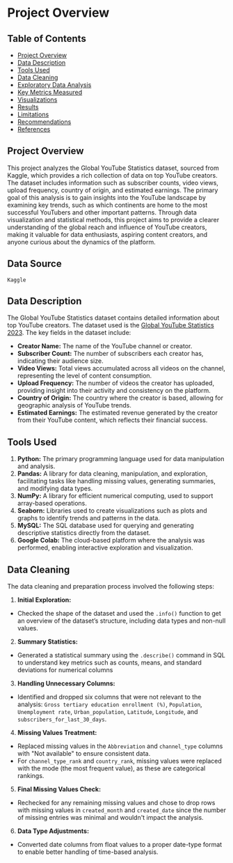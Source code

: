 # Project Overview

## Table of Contents

- [Project Overview](#project-overview)
- [Data Description](#data-description)
- [Tools Used](#tools-used)
- [Data Cleaning](#data-cleaning)
- [Exploratory Data Analysis](#exploratory-data-analysis)
- [Key Metrics Measured](#key-metrics-measured)
- [Visualizations](#visualizations)
- [Results](#results)
- [Limitations](#limitations)
- [Recommendations](#recommendations)
- [References](#references)

## Project Overview

This project analyzes the Global YouTube Statistics dataset, sourced from Kaggle, which provides a rich collection of data on top YouTube creators. The dataset includes information such as subscriber counts, video views, upload frequency, country of origin, and estimated earnings. The primary goal of this analysis is to gain insights into the YouTube landscape by examining key trends, such as which continents are home to the most successful YouTubers and other important patterns. Through data visualization and statistical methods, this project aims to provide a clearer understanding of the global reach and influence of YouTube creators, making it valuable for data enthusiasts, aspiring content creators, and anyone curious about the dynamics of the platform.

## Data Source

`Kaggle`

## Data Description

The Global YouTube Statistics dataset contains detailed information about top YouTube creators. The dataset used is the [Global YouTube Statistics 2023](https://www.kaggle.com/datasets/nelgiriyewithana/global-youtube-statistics-2023). The key fields in the dataset include:

- **Creator Name:** The name of the YouTube channel or creator.
- **Subscriber Count:** The number of subscribers each creator has, indicating their audience size.
- **Video Views:** Total views accumulated across all videos on the channel, representing the level of content consumption.
- **Upload Frequency:** The number of videos the creator has uploaded, providing insight into their activity and consistency on the platform.
- **Country of Origin:** The country where the creator is based, allowing for geographic analysis of YouTube trends.
- **Estimated Earnings:** The estimated revenue generated by the creator from their YouTube content, which reflects their financial success.


## Tools Used

1. **Python:** The primary programming language used for data manipulation and analysis.
2. **Pandas:** A library for data cleaning, manipulation, and exploration, facilitating tasks like handling missing values, generating summaries, and modifying data types.
3. **NumPy:** A library for efficient numerical computing, used to support array-based operations.
4. **Seaborn:** Libraries used to create visualizations such as plots and graphs to identify trends and patterns in the data.
5. **MySQL:** The SQL database used for querying and generating descriptive statistics directly from the dataset.
6. **Google Colab:** The cloud-based platform where the analysis was performed, enabling interactive exploration and visualization.

## Data Cleaning

The data cleaning and preparation process involved the following steps:

1. **Initial Exploration:**
 - Checked the shape of the dataset and used the `.info()` function to get an overview of the dataset’s structure, including data types and non-null values.
2. **Summary Statistics:**
  - Generated a statistical summary using the `.describe()` command in SQL to understand key metrics such as counts, means, and standard deviations for numerical columns
3. **Handling Unnecessary Columns:**
- Identified and dropped six columns that were not relevant to the analysis: `Gross tertiary education enrollment (%)`, `Population`, `Unemployment rate`, `Urban_population`, `Latitude`, `Longitude`, and `subscribers_for_last_30_days`.
4. **Missing Values Treatment:**
- Replaced missing values in the `Abbreviation` and `channel_type` columns with "Not available" to ensure consistent data.
- For `channel_type_rank` and `country_rank`, missing values were replaced with the mode (the most frequent value), as these are categorical rankings.
5. **Final Missing Values Check:**
- Rechecked for any remaining missing values and chose to drop rows with missing values in `created_month` and `created_date` since the number of missing entries was minimal and wouldn't impact the analysis.
6. **Data Type Adjustments:**
- Converted date columns from float values to a proper date-type format to enable better handling of time-based analysis.


